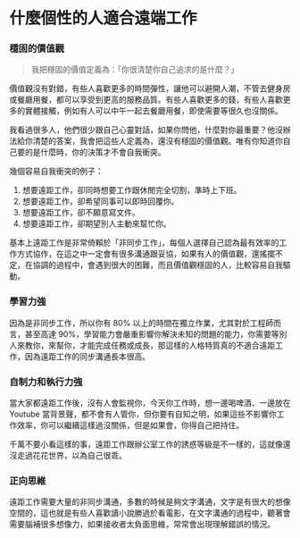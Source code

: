 # 什麼個性的人適合遠端工作

### 穩固的價值觀

> 我把穩固的價值定義為：「你很清楚你自己追求的是什麼？」

價值觀沒有對錯，有些人喜歡更多的時間彈性，讓他可以避開人潮，不管去健身房或餐廳用餐，都可以享受到更高的服務品質。有些人喜歡更多的錢，有些人喜歡更多的實體接觸，例如有人可以中午一起去餐廳用餐，即使需要等很久也沒關係。

我看過很多人，他們很少跟自己心靈對話，如果你問他，什麼對你最重要？他沒辦法給你清楚的答案，我會把這些人定義為，還沒有穩固的價值觀。唯有你知道你自己要的是什麼時，你的決策才不會自我衝突。

幾個容易自我衝突的例子：

1. 想要遠距工作，卻同時想要工作跟休閒完全切割，準時上下班。
1. 想要遠距工作，卻希望同事可以即時回覆你。
1. 想要遠距工作，卻不願意寫文件。
1. 想要遠距工作，卻期望別人主動來幫忙你。

基本上遠距工作是非常倚賴於「非同步工作」，每個人選擇自己認為最有效率的工作方式協作，在這之中一定會有很多溝通跟妥協，如果有人的價值觀，還搖擺不定，在協調的過程中，會遇到很大的困難，而且價值觀穩固的人，比較容易自我驅動。

### 學習力強

因為是非同步工作，所以你有 80% 以上的時間在獨立作業，尤其對於工程師而言，甚至高達 90%，學習能力會嚴重影響你解決未知的問題的能力，你需要等別人來教你，來幫你，才能完成任務或成長，那這樣的人格特質真的不適合遠距工作，因為遠距工作的同步溝通長本很高。

### 自制力和執行力強

當大家都遠距工作後，沒有人會監視你，今天你工作時，想一邊喝啤酒、一邊放在 Youtube 當背景聲，都不會有人管你，但你要有自知之明，如果這些不影響你工作效率，你可以繼續這樣過沒關係，但是如果會，你得自己把持住。

千萬不要小看這樣的事，遠距工作跟辦公室工作的誘惑等級是不一樣的，這就像還沒走過花花世界，以為自己很乖。

### 正向思維

遠距工作需要大量的非同步溝通，多數的時候是夠文字溝通，文字是有很大的想像空間的，這也就是有些人喜歡讀小說勝過於看電影，在文字溝通的過程中，聽著會需要腦補很多想像力，如果接收者太負面思維，常常會出現理解錯誤的情況。
